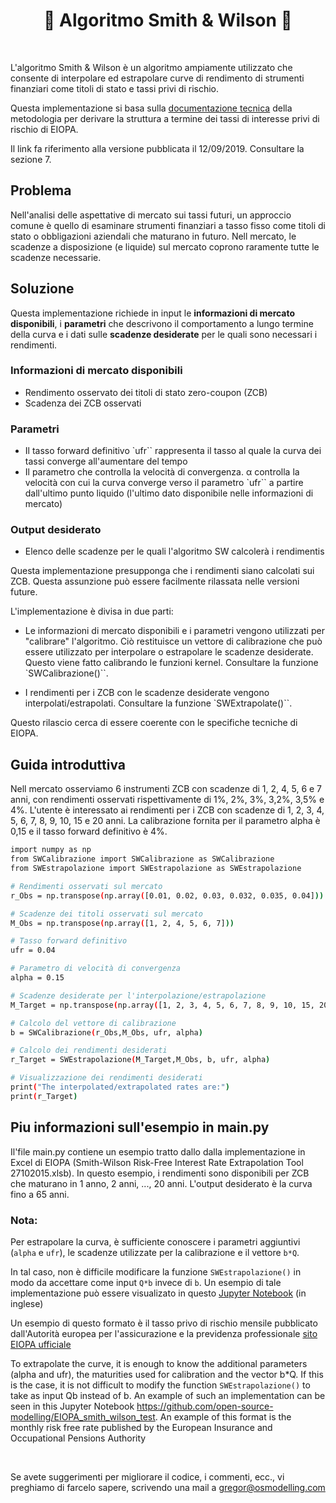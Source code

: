 <h1 align="center" style="border-botom: none">
  <b>
    🐍 Algoritmo Smith & Wilson 🐍     
  </b>
</h1>

</br>

L'algoritmo Smith & Wilson è un algoritmo ampiamente utilizzato che consente di interpolare ed estrapolare curve di rendimento di strumenti finanziari come titoli di stato e tassi privi di rischio. 

Questa implementazione si basa sulla [documentazione tecnica](https://www.eiopa.europa.eu/system/files/2022-09/eiopa-bos-22-409-technical-documentation.pdf)  della metodologia per derivare la struttura a termine dei tassi di interesse privi di rischio di EIOPA.

Il link fa riferimento alla versione pubblicata il 12/09/2019. Consultare la sezione 7.

## Problema

Nell'analisi delle aspettative di mercato sui tassi futuri, un approccio comune è quello di esaminare strumenti finanziari a tasso fisso come titoli di stato o obbligazioni aziendali che maturano in futuro. Nell mercato, le scadenze a disposizione (e liquide) sul mercato coprono raramente tutte le scadenze necessarie.

## Soluzione

Questa implementazione richiede in input le <b>informazioni di mercato disponibili</b>, i <b>parametri</b> che descrivono il comportamento a lungo termine della curva e i dati sulle <b>scadenze desiderate</b> per le quali sono necessari i rendimenti.

### Informazioni di mercato disponibili

- Rendimento osservato dei titoli di stato zero-coupon (ZCB)
- Scadenza dei ZCB osservati

### Parametri

- Il tasso forward definitivo `ufr`` rappresenta il tasso al quale la curva dei tassi converge all'aumentare del tempo
- Il parametro che controlla la velocità di convergenza. α controlla la velocità con cui la curva converge verso il parametro `ufr`` a partire dall'ultimo punto liquido (l'ultimo dato disponibile nelle informazioni di mercato)

### Output desiderato

- Elenco delle scadenze per le quali l'algoritmo SW calcolerà i rendimentis

Questa implementazione presupponga che i rendimenti siano calcolati sui ZCB. Questa assunzione può essere facilmente rilassata nelle versioni future.

L'implementazione è divisa in due parti:

- Le informazioni di mercato disponibili e i parametri vengono utilizzati per "calibrare" l'algoritmo. Ciò restituisce un vettore di calibrazione che può essere utilizzato per interpolare o estrapolare le scadenze desiderate. Questo viene fatto calibrando le funzioni kernel. Consultare la funzione `SWCalibrazione()``.

- I rendimenti per i ZCB con le scadenze desiderate vengono interpolati/estrapolati. Consultare la funzione `SWExtrapolate()``.

Questo rilascio cerca di essere coerente con le specifiche tecniche di EIOPA.

## Guida introduttiva
Nell mercato osserviamo 6 instrumenti ZCB con scadenze di 1, 2, 4, 5, 6 e 7 anni, con rendimenti osservati rispettivamente di 1%, 2%, 3%, 3,2%, 3,5% e 4%. L'utente è interessato ai rendimenti per i ZCB con scadenze di 1, 2, 3, 4, 5, 6, 7, 8, 9, 10, 15 e 20 anni. La calibrazione fornita per il parametro alpha è 0,15 e il tasso forward definitivo è 4%.

```bash
import numpy as np
from SWCalibrazione import SWCalibrazione as SWCalibrazione
from SWEstrapolazione import SWEstrapolazione as SWEstrapolazione

# Rendimenti osservati sul mercato
r_Obs = np.transpose(np.array([0.01, 0.02, 0.03, 0.032, 0.035, 0.04])) 

# Scadenze dei titoli osservati sul mercato
M_Obs = np.transpose(np.array([1, 2, 4, 5, 6, 7]))  

# Tasso forward definitivo
ufr = 0.04 

# Parametro di velocità di convergenza
alpha = 0.15 

# Scadenze desiderate per l'interpolazione/estrapolazione
M_Target = np.transpose(np.array([1, 2, 3, 4, 5, 6, 7, 8, 9, 10, 15, 20])) 

# Calcolo del vettore di calibrazione
b = SWCalibrazione(r_Obs,M_Obs, ufr, alpha) 

# Calcolo dei rendimenti desiderati
r_Target = SWEstrapolazione(M_Target,M_Obs, b, ufr, alpha)

# Visualizzazione dei rendimenti desiderati
print("The interpolated/extrapolated rates are:") 
print(r_Target)
```

## Piu informazioni sull'esempio in main.py
Il'file main.py contiene un esempio tratto dallo dalla implementazione in Excel di EIOPA (Smith-Wilson Risk-Free Interest Rate Extrapolation Tool 27102015.xlsb). In questo esempio, i rendimenti sono disponibili per ZCB che maturano in 1 anno, 2 anni, ..., 20 anni. L'output desiderato è la curva fino a 65 anni.

### Nota:
Per estrapolare la curva, è sufficiente conoscere i parametri aggiuntivi (`alpha` e `ufr`), le scadenze utilizzate per la calibrazione e il vettore `b*Q`. 

In tal caso, non è difficile modificare la funzione `SWEstrapolazione()` in modo da accettare come input `Q*b` invece di `b`. Un esempio di tale implementazione può essere visualizato in questo [Jupyter Notebook](https://github.com/open-source-modelling/EIOPA_smith_wilson_test) (in inglese) 

Un esempio di questo formato è il tasso privo di rischio mensile pubblicato dall'Autorità europea per l'assicurazione e la previdenza professionale [sito EIOPA ufficiale](https://www.eiopa.europa.eu/tools-and-data/)


To extrapolate the curve, it is enough to know the additional parameters (alpha and ufr), the maturities used for calibration and the vector b*Q. If this is the case, it is not difficult to modify the function `SWEstrapolazione()` to take as input Qb instead of b. An example of such an implementation can be seen in this Jupyter Notebook https://github.com/open-source-modelling/EIOPA_smith_wilson_test. An example of this format is the monthly risk free rate published by the European Insurance and Occupational Pensions Authority 

</br>

Se avete suggerimenti per migliorare il codice, i commenti, ecc., vi preghiamo di farcelo sapere, scrivendo una mail a gregor@osmodelling.com

